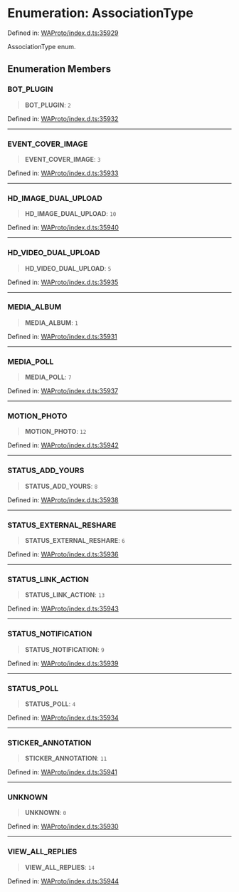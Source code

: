 # Enumeration: AssociationType

Defined in: [WAProto/index.d.ts:35929](https://github.com/Fokusdotid/bail/blob/8b525f9ebcc20cb9acd0f880b6ad58976e38b117/WAProto/index.d.ts#L35929)

AssociationType enum.

## Enumeration Members

### BOT\_PLUGIN

> **BOT\_PLUGIN**: `2`

Defined in: [WAProto/index.d.ts:35932](https://github.com/Fokusdotid/bail/blob/8b525f9ebcc20cb9acd0f880b6ad58976e38b117/WAProto/index.d.ts#L35932)

***

### EVENT\_COVER\_IMAGE

> **EVENT\_COVER\_IMAGE**: `3`

Defined in: [WAProto/index.d.ts:35933](https://github.com/Fokusdotid/bail/blob/8b525f9ebcc20cb9acd0f880b6ad58976e38b117/WAProto/index.d.ts#L35933)

***

### HD\_IMAGE\_DUAL\_UPLOAD

> **HD\_IMAGE\_DUAL\_UPLOAD**: `10`

Defined in: [WAProto/index.d.ts:35940](https://github.com/Fokusdotid/bail/blob/8b525f9ebcc20cb9acd0f880b6ad58976e38b117/WAProto/index.d.ts#L35940)

***

### HD\_VIDEO\_DUAL\_UPLOAD

> **HD\_VIDEO\_DUAL\_UPLOAD**: `5`

Defined in: [WAProto/index.d.ts:35935](https://github.com/Fokusdotid/bail/blob/8b525f9ebcc20cb9acd0f880b6ad58976e38b117/WAProto/index.d.ts#L35935)

***

### MEDIA\_ALBUM

> **MEDIA\_ALBUM**: `1`

Defined in: [WAProto/index.d.ts:35931](https://github.com/Fokusdotid/bail/blob/8b525f9ebcc20cb9acd0f880b6ad58976e38b117/WAProto/index.d.ts#L35931)

***

### MEDIA\_POLL

> **MEDIA\_POLL**: `7`

Defined in: [WAProto/index.d.ts:35937](https://github.com/Fokusdotid/bail/blob/8b525f9ebcc20cb9acd0f880b6ad58976e38b117/WAProto/index.d.ts#L35937)

***

### MOTION\_PHOTO

> **MOTION\_PHOTO**: `12`

Defined in: [WAProto/index.d.ts:35942](https://github.com/Fokusdotid/bail/blob/8b525f9ebcc20cb9acd0f880b6ad58976e38b117/WAProto/index.d.ts#L35942)

***

### STATUS\_ADD\_YOURS

> **STATUS\_ADD\_YOURS**: `8`

Defined in: [WAProto/index.d.ts:35938](https://github.com/Fokusdotid/bail/blob/8b525f9ebcc20cb9acd0f880b6ad58976e38b117/WAProto/index.d.ts#L35938)

***

### STATUS\_EXTERNAL\_RESHARE

> **STATUS\_EXTERNAL\_RESHARE**: `6`

Defined in: [WAProto/index.d.ts:35936](https://github.com/Fokusdotid/bail/blob/8b525f9ebcc20cb9acd0f880b6ad58976e38b117/WAProto/index.d.ts#L35936)

***

### STATUS\_LINK\_ACTION

> **STATUS\_LINK\_ACTION**: `13`

Defined in: [WAProto/index.d.ts:35943](https://github.com/Fokusdotid/bail/blob/8b525f9ebcc20cb9acd0f880b6ad58976e38b117/WAProto/index.d.ts#L35943)

***

### STATUS\_NOTIFICATION

> **STATUS\_NOTIFICATION**: `9`

Defined in: [WAProto/index.d.ts:35939](https://github.com/Fokusdotid/bail/blob/8b525f9ebcc20cb9acd0f880b6ad58976e38b117/WAProto/index.d.ts#L35939)

***

### STATUS\_POLL

> **STATUS\_POLL**: `4`

Defined in: [WAProto/index.d.ts:35934](https://github.com/Fokusdotid/bail/blob/8b525f9ebcc20cb9acd0f880b6ad58976e38b117/WAProto/index.d.ts#L35934)

***

### STICKER\_ANNOTATION

> **STICKER\_ANNOTATION**: `11`

Defined in: [WAProto/index.d.ts:35941](https://github.com/Fokusdotid/bail/blob/8b525f9ebcc20cb9acd0f880b6ad58976e38b117/WAProto/index.d.ts#L35941)

***

### UNKNOWN

> **UNKNOWN**: `0`

Defined in: [WAProto/index.d.ts:35930](https://github.com/Fokusdotid/bail/blob/8b525f9ebcc20cb9acd0f880b6ad58976e38b117/WAProto/index.d.ts#L35930)

***

### VIEW\_ALL\_REPLIES

> **VIEW\_ALL\_REPLIES**: `14`

Defined in: [WAProto/index.d.ts:35944](https://github.com/Fokusdotid/bail/blob/8b525f9ebcc20cb9acd0f880b6ad58976e38b117/WAProto/index.d.ts#L35944)
